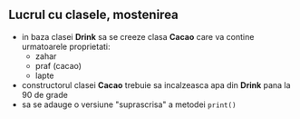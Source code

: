 ## Lucrul cu clasele, mostenirea

* in baza clasei **Drink** sa se creeze clasa **Cacao** care va contine urmatoarele proprietati:
  * zahar
  * praf (cacao)
  * lapte
* constructorul clasei **Cacao** trebuie sa incalzeasca apa din **Drink** pana la 90 de grade
* sa se adauge o versiune "suprascrisa" a metodei ```print()```